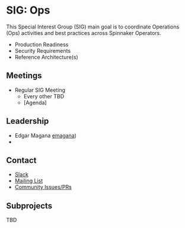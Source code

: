 # SIG: Ops

This Special Interest Group (SIG) main goal is to coordinate Operations (Ops) activities and best practices across Spinnaker Operators.
* Production Readiness
* Security Requirements
* Reference Architecture(s)  

## Meetings

* Regular SIG Meeting
  * Every other TBD
  * [Agenda]

## Leadership

* Edgar Magana [emagana](https://github.com/emagana))
* 

## Contact

* [Slack](http://spinnakerteam.slack.com/messages/sig-ops)
* [Mailing List](https://groups.google.com/a/spinnaker.io/forum/#!forum/sig-ops)
* [Community Issues/PRs](https://github.com/spinnaker/spinnaker/labels/sig%2Fops)

## Subprojects

TBD
